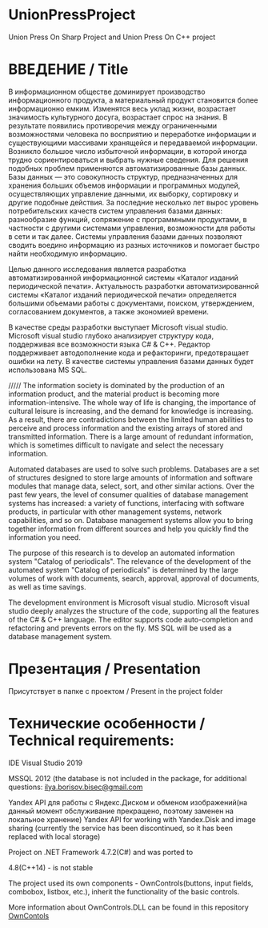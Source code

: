 # UnionPressProject
Union Press On Sharp Project and Union Press On C++ project

# ВВЕДЕНИЕ / Title
В информационном обществе доминирует производство информационного продукта, а материальный продукт становится более информационно емким. Изменятся весь уклад жизни, возрастает значимость культурного досуга, возрастает спрос на знания. В результате появились противоречия между ограниченными возможностями человека по восприятию и переработке информации и существующими массивами хранящейся и передаваемой информации. Возникло большое число избыточной информации, в которой иногда трудно сориентироваться и выбрать нужные сведения.
Для решения подобных проблем применяются автоматизированные базы данных. Базы данных — это совокупность структур, предназначенных для хранения больших объемов информации и программных модулей, осуществляющих управление данными, их выборку, сортировку и другие подобные действия.
За последние несколько лет вырос уровень потребительских качеств систем управления базами данных: разнообразие функций, сопряжение с программными продуктами, в частности с другими системами управления, возможности для работы в сети и так далее. Системы управления базами данных позволяют сводить воедино информацию из разных источников и помогает быстро найти необходимую информацию.

Целью данного исследования является разработка автоматизированной информационной системы «Каталог изданий периодической печати».
Актуальность разработки автоматизированной системы «Каталог изданий периодической печати» определяется большими объемами работы с документами, поиском, утверждением, согласованием документов, а также экономией времени. 

В качестве среды разработки выступает Microsoft visual studio. Microsoft visual studio глубоко анализирует структуру кода, поддерживая все возможности языка C# & C++. Редактор поддерживает автодополнение кода и рефакторинги, предотвращает ошибки на лету.
В качестве системы управления базами данных будет использована MS SQL.  

/////
The information society is dominated by the production of an information product, and the material product is becoming more information-intensive. The whole way of life is changing, the importance of cultural leisure is increasing, and the demand for knowledge is increasing. As a result, there are contradictions between the limited human abilities to perceive and process information and the existing arrays of stored and transmitted information. There is a large amount of redundant information, which is sometimes difficult to navigate and select the necessary information.

Automated databases are used to solve such problems. Databases are a set of structures designed to store large amounts of information and software modules that manage data, select, sort, and other similar actions.
Over the past few years, the level of consumer qualities of database management systems has increased: a variety of functions, interfacing with software products, in particular with other management systems, network capabilities, and so on. Database management systems allow you to bring together information from different sources and help you quickly find the information you need.

The purpose of this research is to develop an automated information system "Catalog of periodicals".
The relevance of the development of the automated system "Catalog of periodicals" is determined by the large volumes of work with documents, search, approval, approval of documents, as well as time savings. 

The development environment is Microsoft visual studio. Microsoft visual studio deeply analyzes the structure of the code, supporting all the features of the C# & C++ language. The editor supports code auto-completion and refactoring and prevents errors on the fly.
MS SQL will be used as a database management system.

# Презентация / Presentation
Присутствует в папке с проектом / Present in the project folder

# Технические особенности / Technical requirements:
IDE Visual Studio 2019

MSSQL 2012 (the database is not included in the package, for additional questions: <a>ilya.borisov.bisec@gmail.com</a>

Yandex API для работы с Яндекс.Диском и обменом изображений(на данный момент обслуживание прекращено, поэтому заменен на локальное хранение)
Yandex API for working with Yandex.Disk and image sharing (currently the service has been discontinued, so it has been replaced with local storage)

Project on .NET Framework 4.7.2(C#) and was ported to

4.8(C++14) - is not stable 

The project used its own components - OwnControls(buttons, input fields, combobox, listbox, etc.), inherit the functionality of the basic controls.
<p>More information about OwnControls.DLL can be found in this repository <a href="https://github.com/Sadochok-BISEC/CSharpAppCustomControls">OwnContols</a></p><br>


